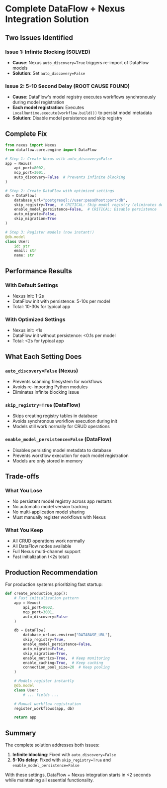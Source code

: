# Complete DataFlow + Nexus Integration Solution

## Two Issues Identified

### Issue 1: Infinite Blocking (SOLVED)
- **Cause**: Nexus `auto_discovery=True` triggers re-import of DataFlow models
- **Solution**: Set `auto_discovery=False`

### Issue 2: 5-10 Second Delay (ROOT CAUSE FOUND)
- **Cause**: DataFlow's model registry executes workflows synchronously during model registration
- **Each model registration**: Executes `LocalRuntime.execute(workflow.build())` to persist model metadata
- **Solution**: Disable model persistence and skip registry

## Complete Fix

```python
from nexus import Nexus
from dataflow.core.engine import DataFlow

# Step 1: Create Nexus with auto_discovery=False
app = Nexus(
    api_port=8002,
    mcp_port=3001,
    auto_discovery=False  # Prevents infinite blocking
)

# Step 2: Create DataFlow with optimized settings
db = DataFlow(
    database_url="postgresql://user:pass@host:port/db",
    skip_registry=True,  # CRITICAL: Skip model registry (eliminates delay)
    enable_model_persistence=False,  # CRITICAL: Disable persistence
    auto_migrate=False,
    skip_migration=True
)

# Step 3: Register models (now instant!)
@db.model
class User:
    id: str
    email: str
    name: str
```

## Performance Results

### With Default Settings
- Nexus init: 1-2s
- DataFlow init with persistence: 5-10s per model
- Total: 10-30s for typical app

### With Optimized Settings
- Nexus init: <1s
- DataFlow init without persistence: <0.1s per model
- Total: <2s for typical app

## What Each Setting Does

### `auto_discovery=False` (Nexus)
- Prevents scanning filesystem for workflows
- Avoids re-importing Python modules
- Eliminates infinite blocking issue

### `skip_registry=True` (DataFlow)
- Skips creating registry tables in database
- Avoids synchronous workflow execution during init
- Models still work normally for CRUD operations

### `enable_model_persistence=False` (DataFlow)
- Disables persisting model metadata to database
- Prevents workflow execution for each model registration
- Models are only stored in memory

## Trade-offs

### What You Lose
- No persistent model registry across app restarts
- No automatic model version tracking
- No multi-application model sharing
- Must manually register workflows with Nexus

### What You Keep
- All CRUD operations work normally
- All DataFlow nodes available
- Full Nexus multi-channel support
- Fast initialization (<2s total)

## Production Recommendation

For production systems prioritizing fast startup:

```python
def create_production_app():
    # Fast initialization pattern
    app = Nexus(
        api_port=8002,
        mcp_port=3001,
        auto_discovery=False
    )

    db = DataFlow(
        database_url=os.environ["DATABASE_URL"],
        skip_registry=True,
        enable_model_persistence=False,
        auto_migrate=False,
        skip_migration=True,
        enable_metrics=True,  # Keep monitoring
        enable_caching=True,  # Keep caching
        connection_pool_size=20  # Keep pooling
    )

    # Models register instantly
    @db.model
    class User:
        # ... fields ...

    # Manual workflow registration
    register_workflows(app, db)

    return app
```

## Summary

The complete solution addresses both issues:

1. **Infinite blocking**: Fixed with `auto_discovery=False`
2. **5-10s delay**: Fixed with `skip_registry=True` and `enable_model_persistence=False`

With these settings, DataFlow + Nexus integration starts in <2 seconds while maintaining all essential functionality.
